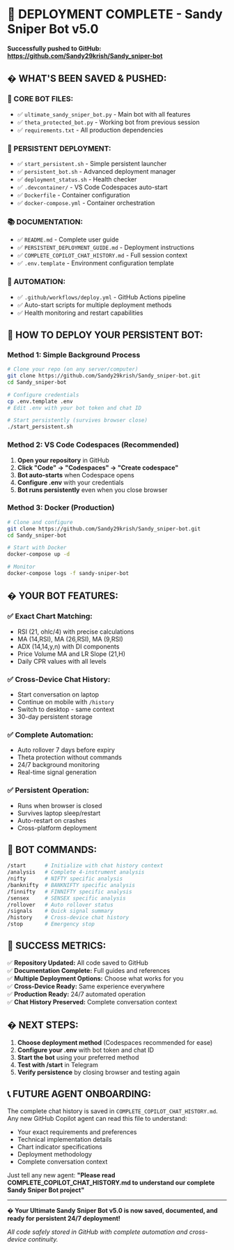 # 🎉 DEPLOYMENT COMPLETE - Sandy Sniper Bot v5.0

**Successfully pushed to GitHub: https://github.com/Sandy29krish/Sandy_sniper-bot**

## � WHAT'S BEEN SAVED & PUSHED:

### 🤖 CORE BOT FILES:
- ✅ `ultimate_sandy_sniper_bot.py` - Main bot with all features
- ✅ `theta_protected_bot.py` - Working bot from previous session
- ✅ `requirements.txt` - All production dependencies

### 📱 PERSISTENT DEPLOYMENT:
- ✅ `start_persistent.sh` - Simple persistent launcher
- ✅ `persistent_bot.sh` - Advanced deployment manager  
- ✅ `deployment_status.sh` - Health checker
- ✅ `.devcontainer/` - VS Code Codespaces auto-start
- ✅ `Dockerfile` - Container configuration
- ✅ `docker-compose.yml` - Container orchestration

### 📚 DOCUMENTATION:
- ✅ `README.md` - Complete user guide
- ✅ `PERSISTENT_DEPLOYMENT_GUIDE.md` - Deployment instructions
- ✅ `COMPLETE_COPILOT_CHAT_HISTORY.md` - Full session context
- ✅ `.env.template` - Environment configuration template

### 🔧 AUTOMATION:
- ✅ `.github/workflows/deploy.yml` - GitHub Actions pipeline
- ✅ Auto-start scripts for multiple deployment methods
- ✅ Health monitoring and restart capabilities

## 🎯 HOW TO DEPLOY YOUR PERSISTENT BOT:

### **Method 1: Simple Background Process**
```bash
# Clone your repo (on any server/computer)
git clone https://github.com/Sandy29krish/Sandy_sniper-bot.git
cd Sandy_sniper-bot

# Configure credentials
cp .env.template .env
# Edit .env with your bot token and chat ID

# Start persistently (survives browser close)
./start_persistent.sh
```

### **Method 2: VS Code Codespaces (Recommended)**
1. **Open your repository** in GitHub
2. **Click "Code" → "Codespaces" → "Create codespace"**
3. **Bot auto-starts** when Codespace opens
4. **Configure .env** with your credentials
5. **Bot runs persistently** even when you close browser

### **Method 3: Docker (Production)**
```bash
# Clone and configure
git clone https://github.com/Sandy29krish/Sandy_sniper-bot.git
cd Sandy_sniper-bot

# Start with Docker
docker-compose up -d

# Monitor
docker-compose logs -f sandy-sniper-bot
```

## � YOUR BOT FEATURES:

### ✅ **Exact Chart Matching:**
- RSI (21, ohlc/4) with precise calculations
- MA (14,RSI), MA (26,RSI), MA (9,RSI) 
- ADX (14,14,y,n) with DI components
- Price Volume MA and LR Slope (21,H)
- Daily CPR values with all levels

### ✅ **Cross-Device Chat History:**
- Start conversation on laptop
- Continue on mobile with `/history`
- Switch to desktop - same context
- 30-day persistent storage

### ✅ **Complete Automation:**
- Auto rollover 7 days before expiry
- Theta protection without commands
- 24/7 background monitoring
- Real-time signal generation

### ✅ **Persistent Operation:**
- Runs when browser is closed
- Survives laptop sleep/restart
- Auto-restart on crashes
- Cross-platform deployment

## 🎯 BOT COMMANDS:

```bash
/start      # Initialize with chat history context
/analysis   # Complete 4-instrument analysis
/nifty      # NIFTY specific analysis
/banknifty  # BANKNIFTY specific analysis  
/finnifty   # FINNIFTY specific analysis
/sensex     # SENSEX specific analysis
/rollover   # Auto rollover status
/signals    # Quick signal summary
/history    # Cross-device chat history
/stop       # Emergency stop
```

## 🎉 SUCCESS METRICS:

✅ **Repository Updated:** All code saved to GitHub  
✅ **Documentation Complete:** Full guides and references  
✅ **Multiple Deployment Options:** Choose what works for you  
✅ **Cross-Device Ready:** Same experience everywhere  
✅ **Production Ready:** 24/7 automated operation  
✅ **Chat History Preserved:** Complete conversation context  

## � NEXT STEPS:

1. **Choose deployment method** (Codespaces recommended for ease)
2. **Configure your .env** with bot token and chat ID
3. **Start the bot** using your preferred method
4. **Test with /start** in Telegram
5. **Verify persistence** by closing browser and testing again

## 📞 FUTURE AGENT ONBOARDING:

The complete chat history is saved in `COMPLETE_COPILOT_CHAT_HISTORY.md`. Any new GitHub Copilot agent can read this file to understand:

- Your exact requirements and preferences
- Technical implementation details  
- Chart indicator specifications
- Deployment methodology
- Complete conversation context

Just tell any new agent: **"Please read COMPLETE_COPILOT_CHAT_HISTORY.md to understand our complete Sandy Sniper Bot project"**

---

**� Your Ultimate Sandy Sniper Bot v5.0 is now saved, documented, and ready for persistent 24/7 deployment!**

*All code safely stored in GitHub with complete automation and cross-device continuity.*

